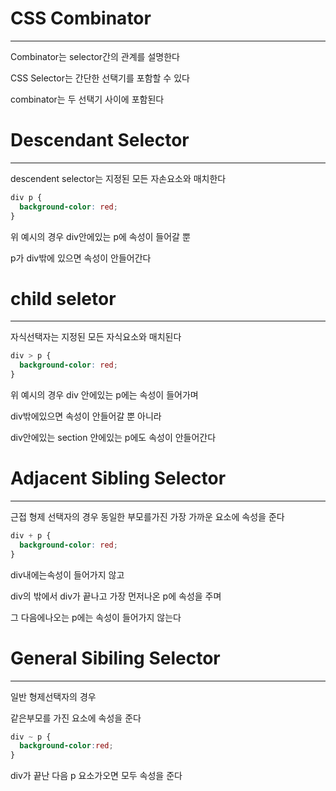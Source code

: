 # CSS Combinator
-----------------------
Combinator는 selector간의 관계를 설명한다

CSS Selector는 간단한 선택기를 포함할 수 있다

combinator는 두 선택기 사이에 포함된다

# Descendant Selector
----------------------------

descendent selector는 지정된 모든 자손요소와 매치한다

```css
div p {
  background-color: red;
}
```
위 예시의 경우 div안에있는 p에 속성이 들어갈 뿐

p가 div밖에 있으면 속성이 안들어간다

# child seletor
-------------------
자식선택자는 지정된 모든 자식요소와 매치된다

```css
div > p {
  background-color: red;
}
```

위 예시의 경우 div 안에있는 p에는 속성이 들어가며

div밖에있으면 속성이 안들어갈 뿐 아니라

div안에있는 section 안에있는 p에도 속성이 안들어간다

# Adjacent Sibling Selector
---------------------------------
근접 형제 선택자의 경우 동일한 부모를가진 가장 가까운 요소에 속성을 준다

```css
div + p {
  background-color: red;
}
```

div내에는속성이 들어가지 않고

div의 밖에서 div가 끝나고 가장 먼저나온 p에 속성을 주며

그 다음에나오는 p에는 속성이 들어가지 않는다

# General Sibiling Selector
-----------------------------
일반 형제선택자의 경우 

같은부모를 가진 요소에 속성을 준다

```css
div ~ p {
  background-color:red;
}
```
div가 끝난 다음 p 요소가오면 모두 속성을 준다
